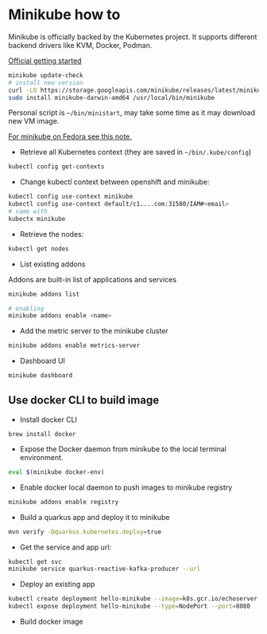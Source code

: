 # Minikube how to

Minikube is officially backed by the Kubernetes project. It supports different backend drivers like KVM, Docker, Podman.

[Official getting started](https://minikube.sigs.k8s.io/docs/start/)

```sh
minikube update-check
# install new version
curl -LO https://storage.googleapis.com/minikube/releases/latest/minikube-darwin-amd64
sudo install minikube-darwin-amd64 /usr/local/bin/minikube
```

Personal script is `~/bin/ministart`, may take some time as it may download new VM image.

[For minikube on Fedora see this note.](../coding/playground.md#install-minikube-on-fedora)

* Retrieve all Kubernetes context (they are saved in `~/bin/.kube/config`)

```sh
kubectl config get-contexts
```

* Change kubectl context between openshift and minikube:

```sh
kubectl config use-context minikube
kubectl config use-context default/c1....com:31580/IAM#<email>
# same with
kubectx minikube
```

* Retrieve the  nodes: 

```sh
kubectl get nodes
```

* List existing addons

Addons are built-in list of applications and services

```sh
minikube addons list

# enabling
minikube addons enable <name>
```

* Add the metric server to the minikube cluster

```sh
minikube addons enable metrics-server
```

* Dashboard UI

```sh
minikube dashboard
```

## Use docker CLI to build image

* Install docker CLI

```
brew install docker
```

* Expose the Docker daemon from minikube to the local terminal environment.

```sh
eval $(minikube docker-env)
```

* Enable docker local daemon to push images to minikube registry

```sh
minikube addons enable registry
```

* Build a quarkus app and deploy it to minikube

```sh
mvn verify -Dquarkus.kubernetes.deploy=true
```

* Get the service and app url:

```sh
kubectl get svc
minikube service quarkus-reactive-kafka-producer --url
```

* Deploy an existing app

```sh
kubectl create deployment hello-minikube --image=k8s.gcr.io/echoserver:1.4
kubectl expose deployment hello-minikube --type=NodePort --port=8080
```


* Build docker image

```
```